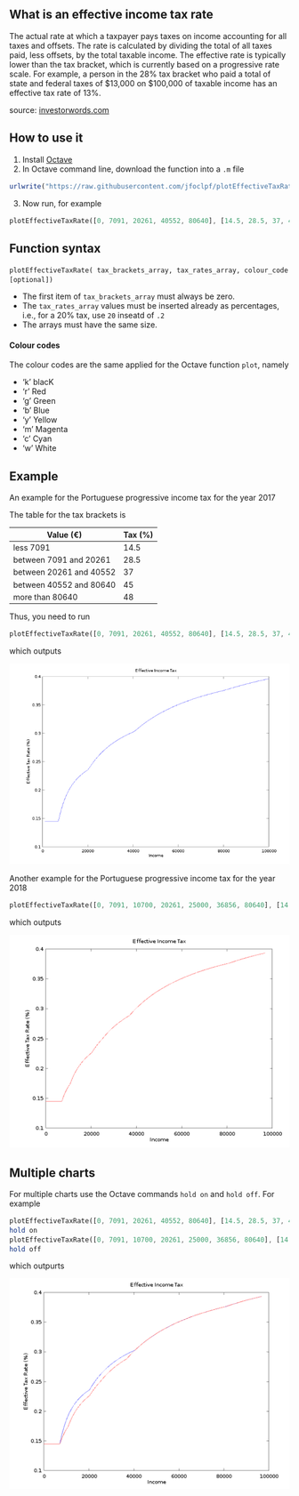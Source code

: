 ## What is an effective income tax rate

The actual rate at which a taxpayer pays taxes on income accounting for all taxes and offsets. The rate is calculated by dividing the total of all taxes paid, less offsets, by the total taxable income. The effective rate is typically lower than the tax bracket, which is currently based on a progressive rate scale. For example, a person in the 28% tax bracket who paid a total of state and federal taxes of $13,000 on $100,000 of taxable income has an effective tax rate of 13%.

source: <a href="http://www.investorwords.com/17190/effective_income_tax_rate.html">investorwords.com</a>

## How to use it

1. Install [Octave](https://www.gnu.org/software/octave/download)
2. In Octave command line, download the function into a `.m` file
```octave
urlwrite("https://raw.githubusercontent.com/jfoclpf/plotEffectiveTaxRate/master/plotEffectiveTaxRate.m", "plotEffectiveTaxRate.m" )
```
3. Now run, for example
```octave
plotEffectiveTaxRate([0, 7091, 20261, 40552, 80640], [14.5, 28.5, 37, 45, 48])
```


## Function syntax

`plotEffectiveTaxRate( tax_brackets_array, tax_rates_array, colour_code [optional])`

 * The first item of `tax_brackets_array` must always be zero. 
 * The `tax_rates_array` values must be inserted already as percentages, i.e., for a 20% tax, use `20` inseatd of `.2`  
 * The arrays must have the same size.

#### Colour codes

The colour codes are the same applied for the Octave function `plot`, namely

* ‘k’	blacK
* ‘r’	Red
* ‘g’	Green
* ‘b’	Blue
* ‘y’	Yellow
* ‘m’	Magenta
* ‘c’	Cyan
* ‘w’	White

## Example

An example for the Portuguese progressive income tax for the year 2017

The table for the tax brackets is

| Value (€)               | Tax (%)  |
| ----------------------- | -------- |
|   less 7091             | 14.5     |
| between 7091 and 20261  | 28.5     |
| between 20261 and 40552 | 37       |
| between 40552 and 80640 | 45       |
|   more than 80640       | 48       |

Thus, you need to run

```octave
plotEffectiveTaxRate([0, 7091, 20261, 40552, 80640], [14.5, 28.5, 37, 45, 48])
```

which outputs

<img src="https://github.com/jfoclpf/plotEffectiveTaxRate/blob/master/images/graph.png?raw=true"></img>

Another example for the Portuguese progressive income tax for the year 2018

```octave
plotEffectiveTaxRate([0, 7091, 10700, 20261, 25000, 36856, 80640], [14.5, 23, 28.5, 35, 37, 45, 48], "r")
```

which outputs

<img src="https://github.com/jfoclpf/plotEffectiveTaxRate/blob/master/images/graph2.png?raw=true"></img>

## Multiple charts

For multiple charts use the Octave commands `hold on` and `hold off`. For example

 ```octave
 plotEffectiveTaxRate([0, 7091, 20261, 40552, 80640], [14.5, 28.5, 37, 45, 48], "b")
 hold on
 plotEffectiveTaxRate([0, 7091, 10700, 20261, 25000, 36856, 80640], [14.5, 23, 28.5, 35, 37, 45, 48], "r")
 hold off
 ```
 
 which outpurts
 
 <img src="https://github.com/jfoclpf/plotEffectiveTaxRate/blob/master/images/graph3.png?raw=true"></img>
 


